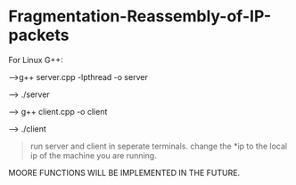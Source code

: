 # Fragmentation-Reassembly-of-IP-packets

For Linux G++:

-->g++ server.cpp -lpthread -o server

--> ./server

--> g++ client.cpp -o client

--> ./client

>run server and client in seperate terminals.
>change the *ip to the local ip of the machine you are running.

MOORE FUNCTIONS WILL BE IMPLEMENTED IN THE FUTURE.
